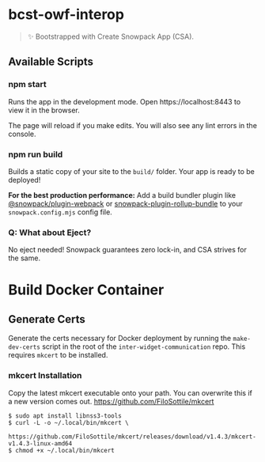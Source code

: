# bcst-owf-interop

> ✨ Bootstrapped with Create Snowpack App (CSA).

## Available Scripts

### npm start

Runs the app in the development mode.
Open https://localhost:8443 to view it in the browser.

The page will reload if you make edits.
You will also see any lint errors in the console.

### npm run build

Builds a static copy of your site to the `build/` folder.
Your app is ready to be deployed!

**For the best production performance:** Add a build bundler plugin like [@snowpack/plugin-webpack](https://github.com/snowpackjs/snowpack/tree/main/plugins/plugin-webpack) or [snowpack-plugin-rollup-bundle](https://github.com/ParamagicDev/snowpack-plugin-rollup-bundle) to your `snowpack.config.mjs` config file.

### Q: What about Eject?

No eject needed! Snowpack guarantees zero lock-in, and CSA strives for the same.

# Build Docker Container

## Generate Certs

Generate the certs necessary for Docker deployment by running the `make-dev-certs` script in the root of the `inter-widget-communication` repo. This requires `mkcert` to be installed. 

### mkcert Installation

Copy the latest mkcert executable onto your path. You can overwrite this
if a new version comes out.
https://github.com/FiloSottile/mkcert

```
$ sudo apt install libnss3-tools
$ curl -L -o ~/.local/bin/mkcert \
    https://github.com/FiloSottile/mkcert/releases/download/v1.4.3/mkcert-v1.4.3-linux-amd64
$ chmod +x ~/.local/bin/mkcert
```